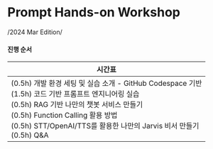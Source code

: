 # Prompt Hands-on Workshop

/2024 Mar Edition/

#### 진행 순서

| 시간표                                                       |
| ------------------------------------------------------------ |
| (0.5h)  개발 환경 세팅 및 실습 소개   - GitHub Codespace 기반<br />(1.5h)  코드 기반 프롬프트 엔지니어링 실습  <br />(0.5h)  RAG 기반 나만의 챗봇 서비스 만들기  <br />(0.5h)  Function Calling 활용 방법  <br />(0.5h)  STT/OpenAI/TTS를 활용한 나만의 Jarvis 비서 만들기   <br />(0.5h)  Q&A |


<!--
#### 함께 참여하는 Workshop 진행을 위해 웹연결을 통해 Communication을 진행합니다. 

#### **2가지 연결 방법**

1. Link 로 연결 - https://www.menti.com/als2y9euu4ea

2. 웹주소/QR Code 및 Code 입력으로 연결

   ![menti](./images/menti.png)

-->
